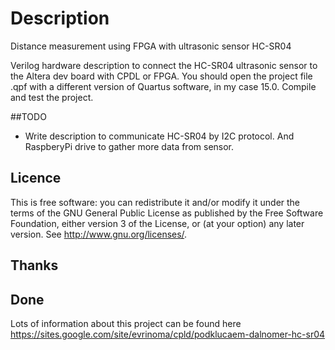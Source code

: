 # Description
Distance measurement using FPGA with ultrasonic sensor HC-SR04 

Verilog hardware description to connect the HC-SR04 ultrasonic sensor to the Altera dev board with CPDL or FPGA. You should open the project file .qpf with a different version of Quartus software, in my case 15.0. Compile and test the project. 

##TODO
- Write description to communicate HC-SR04 by I2C protocol. And RaspberyPi drive to gather more data from sensor.

## Licence
This is free software: you can redistribute it and/or modify it under the terms of the GNU General Public License as published by the Free Software Foundation, either version 3 of the License, or (at your option) any later version. See <http://www.gnu.org/licenses/>.

## Thanks

## Done
Lots of information about this project can be found here
https://sites.google.com/site/evrinoma/cpld/podklucaem-dalnomer-hc-sr04
